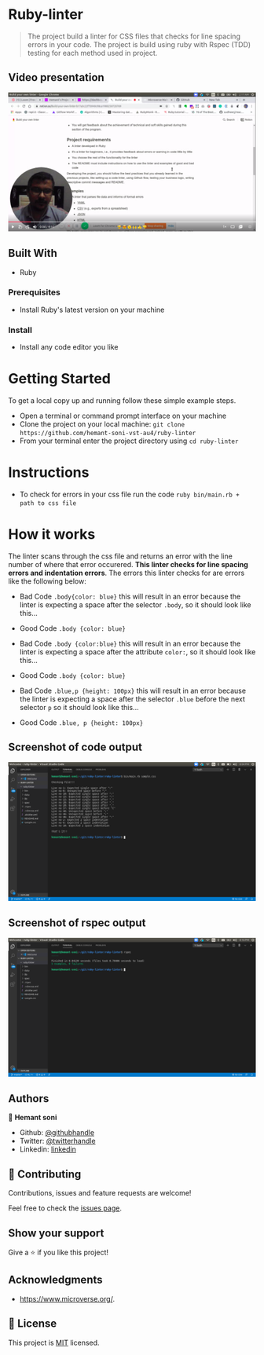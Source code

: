 # Ruby-linter

> The project build a linter for CSS files that checks for line spacing errors in your code. The project is build using ruby with Rspec (TDD) testing for each method used in project.

## Video presentation

[![Video](./assets/loom-linter.png)](https://www.loom.com/share/5cbfbf5693f94c6dac5d3d4e336bad07)

## Built With

- Ruby

### Prerequisites

- Install Ruby's latest version on your machine

### Install

- Install any code editor you like

# Getting Started

To get a local copy up and running follow these simple example steps.

- Open a terminal or command prompt interface on your machine
- Clone the project on your local machine: `git clone https://github.com/hemant-soni-vst-au4/ruby-linter`
- From your terminal enter the project directory using `cd ruby-linter`

# Instructions

- To check for errors in your css file run the code `ruby bin/main.rb + path to css file`

# How it works
The linter scans through the css file and returns an error with the line number of where that error occurered. **This linter checks for line spacing errors and indentation errors**.
The errors this linter checks for are errors like the following below:

* Bad Code
 `.body{color: blue}` this will result in an error because the linter is expecting a space after the selector `.body`, so it should look like this...
* Good Code
 `.body {color: blue}`

* Bad Code
 `.body {color:blue}` this will result in an error because the linter is expecting a space after the attribute `color:`, so it should look like this...
* Good Code
 `.body {color: blue}`

* Bad Code
 `.blue,p {height: 100px}` this will result in an error because the linter is expecting a space after the selector `.blue` before the next selector `p` so it should look like this...
* Good Code
 `.blue, p {height: 100px}`

## Screenshot of code output
![screenshot](./assets/result.png)

## Screenshot of rspec output
![screenshot](./assets/result2.png)



## Authors

👤 **Hemant soni**

- Github: [@githubhandle](https://github.com/hemant-soni-vst-au4)
- Twitter: [@twitterhandle](https://twitter.com/abdelperez11)
- Linkedin: [linkedin](https://www.linkedin.com/in/hemant-soni-97427b193/)

## 🤝 Contributing

Contributions, issues and feature requests are welcome!

Feel free to check the [issues page](https://github.com/hemant-soni-vst-au4/ruby-linter/issues).

## Show your support

Give a ⭐️ if you like this project!


## Acknowledgments

- https://www.microverse.org/.

## 📝 License

This project is [MIT](lic.url) licensed.